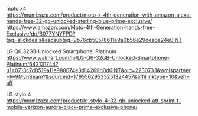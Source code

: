 


moto x4     
https://mumizaza.com/product/moto-x-4th-generation-with-amazon-alexa-hands-free-32-gb-unlocked-sterling-blue-prime-exclusive/      
https://www.amazon.com/Moto-4th-Generation-hands-free-Exclusive/dp/B077YNYFPD?tag=slickdeals&ascsubtag=9b76cb50518611e9a0b56e29dea6a24e0INT




LG Q6 32GB Unlocked Smartphone, Platinum     
https://www.walmart.com/ip/LG-Q6-32GB-Unlocked-Smartphone-Platinum/642131744?u1=0713c7d8519a11e988074e3d14269b0d0INT&oid=223073.1&wmlspartner=lw9MynSeamY&sourceid=17955629533251324457&affillinktype=10&veh=aff


LG stylo 4    
https://mumizaza.com/product/lg-stylo-4-32-gb-unlocked-att-sprint-t-mobile-verizon-aurora-black-prime-exclusive-phone/        
